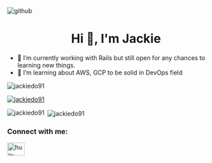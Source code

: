 <img src="https://github.com/jackiedo91/jackiedo91/blob/main/github-snake.svg" alt="github"/>

<h1 align="center">Hi 👋, I'm Jackie</h1>

- 🔭 I’m currently working with Rails but still
open for any chances to learning new things.
- 🌱 I’m learning about AWS, GCP to be solid in DevOps field 


<p align="left"> <img src="https://komarev.com/ghpvc/?username=jackiedo91&label=Profile%20views&color=0e75b6&style=flat" alt="jackiedo91" /> </p>

<p align="left"> <a href="https://github.com/ryo-ma/github-profile-trophy"><img src="https://github-profile-trophy.vercel.app/?username=jackiedo91" alt="jackiedo91" /></a> </p>

<p><img align="left" src="https://github-readme-stats.vercel.app/api/top-langs?username=jackiedo91&show_icons=true&locale=en&layout=compact" alt="jackiedo91" /></p>

<p>&nbsp;<img align="center" src="https://github-readme-stats.vercel.app/api?username=jackiedo91&show_icons=true&locale=en" alt="jackiedo91" /></p>


<h3 align="left">Connect with me:</h3>
<p align="left">
<a href="https://www.linkedin.com/in/huy-do-772b32143/" target="blank"><img align="center" src="https://raw.githubusercontent.com/rahuldkjain/github-profile-readme-generator/master/src/images/icons/Social/linked-in-alt.svg" alt="huy-do-772b32143" height="30" width="40" /></a>
</p>



